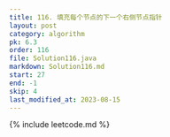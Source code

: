 ```yaml
---
title: 116. 填充每个节点的下一个右侧节点指针
layout: post
category: algorithm
pk: 6.3
order: 116
file: Solution116.java
markdown: Solution116.md
start: 27
end: -1
skip: 4
last_modified_at: 2023-08-15
---
```


{% include leetcode.md %}
